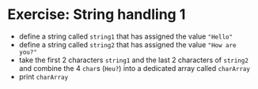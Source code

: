 # Exercise: String handling 1
* define a string called `string1` that has assigned the value `"Hello"`
* define a string called `string2` that has assigned the value `"How are you?"`
* take the first 2 characters `string1` and the last 2 characters of `string2` and combine the 4 `char`s (`Heu?`) into a dedicated array called `charArray`
* print `charArray`

